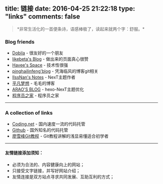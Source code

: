 title: 链接
date: 2016-04-25 21:22:18
type: "links"
comments: false
---
<blockquote class="blockquote-center">
    *非常生活化的一首便条诗，语感棒极了，读起来就两个字：舒服。*

</blockquote>

### Blog friends

- [Dobila](https://github.com/eorza "Dobila") - 很友好的一个朋友
- [likebeta's Blog](http://blog.ixxoo.me/ "likebeta's") - 做出来的页面真心很赞
- [Havee's Space](http://havee.me/ "Havee's Space") - 技术性很强
- [pinghailinfeng'blog](https://jeffsui.github.io/ "pinghailinfeng'blog") - 凭海临风的博客git相关
- [IIssNan's Notes](http://notes.iissnan.com/ "IIssNan's Notes") - NexT主题作者
- [平凡梦想](http://blog.rechar.net/ "毛毛的博客") - 毛毛的博客
- [ARAO'S BLOG](http://www.arao.me/ "动动手指的博客") - hexo-NexT主题优化
- [程序员之家](http://ehlxr.me "世界那么大，在此安个家") - 程序员之家



---


### A collection of links

- [Coding.net](http://coding.net/ "Coding") - 国内速度一流的代码托管
- [Github](http://github.com "Github") - 国外知名的代码托管
- [廖雪峰Git教程](http://www.liaoxuefeng.com/wiki/0013739516305929606dd18361248578c67b8067c8c017b000 "廖雪峰Git教程") - Git教程讲解的浅显易懂适合初学者



---

#### 友情链接添加须知：

- 必须为合法的、内容健康向上的网站；
- 只接受文字链接，并写好网站介绍；
- 友情连接是双方站点寻求共同发展、互助互利的方式；